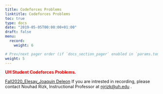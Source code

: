 ```yaml
---
title: Codeforces Problems
linktitle: Codeforces Problems
toc: true
type: docs
date: "2019-05-05T00:00:00+01:00"
draft: false
menu:
  record:
    weight: 6

# Prev/next pager order (if `docs_section_pager` enabled in `params.toml`)
weight: 5
---
```

<span style="color:red">**UH Student Codeforces Problems.**</span>


[Fall2020_Elesay_Joaquin Deleon](https://www.youtube.com/watch?v=T5yUgtEnbcs&feature=youtu.be&ab_channel=JoaquinDeleon) 
If you are intrested in recording, please contact Nouhad Rizk, Instructional Professor  at <span style="color:blue">njrizk@uh.edu</span> .
